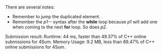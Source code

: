 There are several notes:

- Remember to jump the duplicated element.
- Remember the *p1--* syntax after the **while** loop because *p1* will add one when coming to the next **for** loop. So does *p2*.

Submission result:
Runtime: 44 ms, faster than 49.37% of C++ online submissions for 4Sum.
Memory Usage: 9.2 MB, less than 89.47% of C++ online submissions for 4Sum.
  
  
